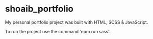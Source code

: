 # shoaib_portfolio
My personal portfolio project was built with HTML, SCSS & JavaScript.

To run the project use the command 'npm run sass'.
